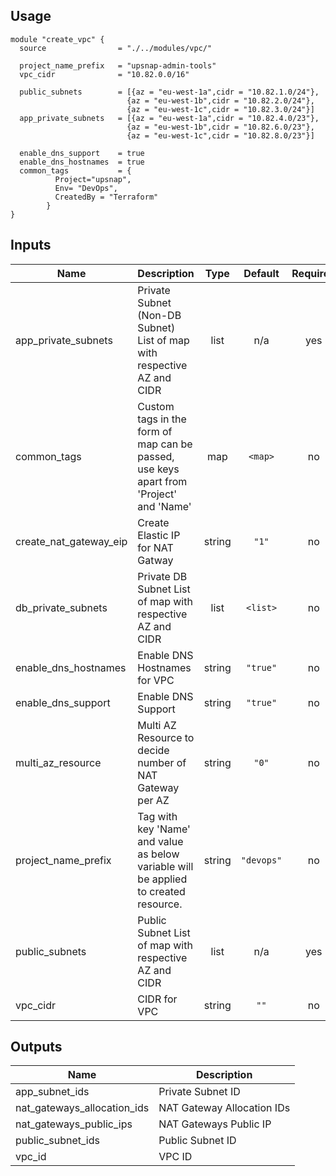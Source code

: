 ## Usage

```
module "create_vpc" {
  source                = "./../modules/vpc/"

  project_name_prefix   = "upsnap-admin-tools"
  vpc_cidr              = "10.82.0.0/16"

  public_subnets        = [{az = "eu-west-1a",cidr = "10.82.1.0/24"},
                          {az = "eu-west-1b",cidr = "10.82.2.0/24"},
                          {az = "eu-west-1c",cidr = "10.82.3.0/24"}]
  app_private_subnets   = [{az = "eu-west-1a",cidr = "10.82.4.0/23"},
                          {az = "eu-west-1b",cidr = "10.82.6.0/23"},
                          {az = "eu-west-1c",cidr = "10.82.8.0/23"}]

  enable_dns_support    = true
  enable_dns_hostnames  = true
  common_tags           = {
          Project="upsnap", 
          Env= "DevOps", 
          CreatedBy = "Terraform" 
        }
}
```

## Inputs

| Name | Description | Type | Default | Required |
|------|-------------|:----:|:-----:|:-----:|
| app\_private\_subnets | Private Subnet (Non-DB Subnet) List of map with respective AZ and CIDR | list | n/a | yes |
| common\_tags | Custom tags in the form of map can be passed, use keys apart from 'Project' and 'Name' | map | `<map>` | no |
| create\_nat\_gateway\_eip | Create Elastic IP for NAT Gatway | string | `"1"` | no |
| db\_private\_subnets | Private DB Subnet List of map with respective AZ and CIDR | list | `<list>` | no |
| enable\_dns\_hostnames | Enable DNS Hostnames for VPC | string | `"true"` | no |
| enable\_dns\_support | Enable DNS Support | string | `"true"` | no |
| multi\_az\_resource | Multi AZ Resource to decide number of NAT Gateway per AZ | string | `"0"` | no |
| project\_name\_prefix | Tag with key 'Name' and value as below variable will be applied to created resource. | string | `"devops"` | no |
| public\_subnets | Public Subnet List of map with respective AZ and CIDR | list | n/a | yes |
| vpc\_cidr | CIDR for VPC | string | `""` | no |

## Outputs

| Name | Description |
|------|-------------|
| app\_subnet\_ids | Private Subnet ID |
| nat\_gateways\_allocation\_ids | NAT Gateway Allocation IDs |
| nat\_gateways\_public\_ips | NAT Gateways Public IP |
| public\_subnet\_ids | Public Subnet ID |
| vpc\_id | VPC ID |

